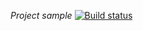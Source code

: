 *Project sample* [![Build status](https://ci.appveyor.com/api/projects/status/7jqsxe8q0el5bn19?svg=true)](https://ci.appveyor.com/project/hellen0874/rest)